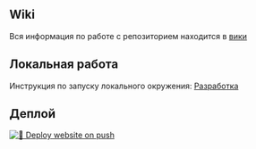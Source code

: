 ## Wiki
Вся информация по работе с репозиторием находится в [вики](https://github.com/frendly/chglib/wiki)

## Локальная работа
Инструкция по запуску локального окружения:
[Разработка](https://github.com/frendly/chglib/wiki/%D0%A0%D0%B0%D0%B7%D1%80%D0%B0%D0%B1%D0%BE%D1%82%D0%BA%D0%B0)

## Деплой
[![🚀 Deploy website on push](https://github.com/frendly/chglib/actions/workflows/main.yml/badge.svg)](https://github.com/frendly/chglib/actions/workflows/main.yml)
